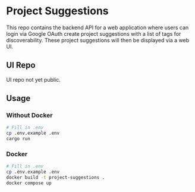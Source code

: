 # Project Suggestions

This repo contains the backend API for a web application where users can login via Google OAuth create project suggestions
with a list of tags for discoverability. These project suggestions will then be displayed via a web UI.

## UI Repo

UI repo not yet public.

## Usage

### Without Docker

```bash
# Fill in .env
cp .env.example .env
cargo run
```

### Docker

```bash
# Fill in .env
cp .env.example .env
docker build -t project-suggestions .
docker compose up
```
